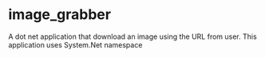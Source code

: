 # image_grabber
A dot net application that download an image using the URL from user. This application uses System.Net namespace
